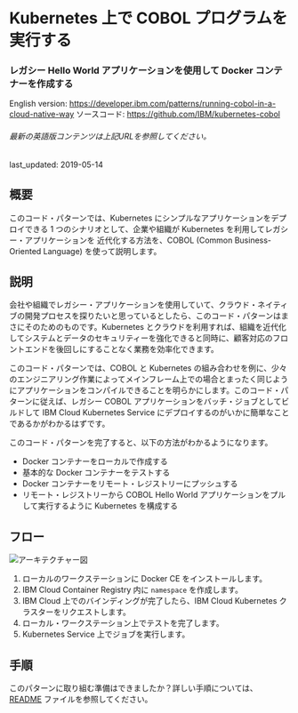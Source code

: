 # Kubernetes 上で COBOL プログラムを実行する

### レガシー Hello World アプリケーションを使用して Docker コンテナーを作成する

English version: https://developer.ibm.com/patterns/running-cobol-in-a-cloud-native-way
  ソースコード: https://github.com/IBM/kubernetes-cobol

###### 最新の英語版コンテンツは上記URLを参照してください。
last_updated: 2019-05-14

 
## 概要

このコード・パターンでは、Kubernetes にシンプルなアプリケーションをデプロイできる 1 つのシナリオとして、企業や組織が Kubernetes を利用してレガシー・アプリケーションを 近代化する方法を、COBOL (Common Business-Oriented Language) を使って説明します。

## 説明

会社や組織でレガシー・アプリケーションを使用していて、クラウド・ネイティブの開発プロセスを探りたいと思っているとしたら、このコード・パターンはまさにそのためのものです。Kubernetes とクラウドを利用すれば、組織を近代化してシステムとデータのセキュリティーを強化できると同時に、顧客対応のフロントエンドを後回しにすることなく業務を効率化できます。

このコード・パターンでは、COBOL と Kubernetes の組み合わせを例に、少々のエンジニアリング作業によってメインフレーム上での場合とまったく同じようにアプリケーションをコンパイルできることを明らかにします。このコード・パターンに従えば、レガシー COBOL アプリケーションをバッチ・ジョブとしてビルドして IBM Cloud Kubernetes Service にデプロイするのがいかに簡単なことであるかがわかるはずです。

このコード・パターンを完了すると、以下の方法がわかるようになります。

* Docker コンテナーをローカルで作成する
* 基本的な Docker コンテナーをテストする
* Docker コンテナーをリモート・レジストリーにプッシュする
* リモート・レジストリーから COBOL Hello World アプリケーションをプルして実行するように Kubernetes を構成する

## フロー

![アーキテクチャー図](../../images/arch-diagram.png)

1. ローカルのワークステーションに Docker CE をインストールします。
1. IBM Cloud Container Registry 内に `namespace` を作成します。
1. IBM Cloud 上でのバインディングが完了したら、IBM Cloud Kubernetes クラスターをリクエストします。
1. ローカル・ワークステーション上でテストを完了します。
1. Kubernetes Service 上でジョブを実行します。

## 手順

このパターンに取り組む準備はできましたか？詳しい手順については、[README](https://github.com/IBM/kubernetes-cobol/blob/master/README.md) ファイルを参照してください。

